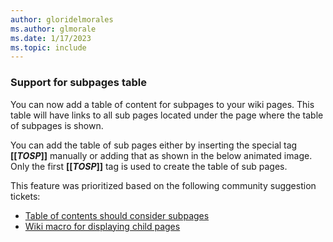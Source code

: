 ```yaml
---
author: gloridelmorales
ms.author: glmorale
ms.date: 1/17/2023
ms.topic: include
---
```

### Support for subpages table

You can now add a table of content for subpages to your wiki pages. This table will have links to all sub pages located under the page where the table of subpages is shown.

You can add the table of sub pages either by inserting the special tag **[[_TOSP_]]** manually or adding that as shown in the below animated image. Only the first **[[_TOSP_]]** tag is used to create the table of sub pages.

This feature was prioritized based on the following community suggestion tickets:
* [Table of contents should consider subpages](https://developercommunity.visualstudio.com/t/table-of-contents-should-consider-subpages/366283) 
* [Wiki macro for displaying child pages](https://developercommunity.visualstudio.com/t/wiki-macro-for-displaying-child-pages/365789)